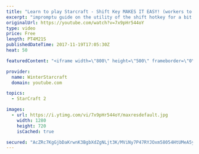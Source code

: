```yaml
---
title: "Learn to play Starcraft - Shift Key MAKES IT EASY! (workers to gas, waypoints, ctrl grps, moving)"
excerpt: "impromptu guide on the utility of the shift hotkey for a bit of everything"
originalUrl: https://youtube.com/watch?v=7x9pHr544oY
type: video
price: Free
length: PT4M21S
publishedDateTime: 2017-11-19T17:05:30Z
heat: 50

featuredContent: "<iframe width=\"800\" height=\"500\" frameborder=\"0\" src=\"https://www.youtube.com/embed/7x9pHr544oY\" allow=\"accelerometer; autoplay; encrypted-media; gyroscope; picture-in-picture\" allowfullscreen></iframe>"

provider:
  name: WinterStarcraft
  domain: youtube.com

topics:
  - StarCraft 2

images:
  - url: https://i.ytimg.com/vi/7x9pHr544oY/maxresdefault.jpg
    width: 1280
    height: 720
    isCached: true

secured: "AcZRc7KgGjbDaKrwnK3BgbXdZgNLjt3K/MViNy7P47RYJOxm58054HtUMeA5yK2dkNXenfgxsfAGsWU9W4XhWSZYNLO8u9J6IKVgc811WWEhkTMhtQFl2/eWxBbNVKcT3uUK3KEKeFHgxFBs9keUfMCkYyYHj/MhCYsOMRwvetrOvAAMHIDX7zh54YSqn1LCV8OMj4qpbXt/u9jZCW3M0hNrSV3elKUDawCPwP+jmTBDzp2g4TDAk0vvisTyG/RJqIz9tDkp5GZaqvGyX7+JVEBPtSClF3OMbpfD/5kXCXekKAYaT/L7aCD7rxF3gSFiybn7MVM63nHu9Z2aQwuq5PLxugZEagxMolTs8n5LCHV/E0kXhVey+3rlq+jzcHPYcpjCTUCwCJwGeU2j0nzEPgSyOI3DPDcuCR+Jp3YP1G8=;/1SynTUoWs3WVgWSkN+GFA=="
---
```


